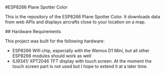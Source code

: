 #ESP8266 Plane Spotter Color

This is the repository of the ESP8266 Plane Spotter Color. It downloads data from web APIs and displays aircrafts close
to your location on a map.

## Hardware Requirements

This project was built for the following hardware:
* ESP8266 Wifi chip, especially with the Wemos D1 Mini, but all other ESP8266 modules should work as well
* ILI9341/ XPT2046 TFT display with touch screen. At the moment the touch screen part is not used but I hope to extend it at a later time.

